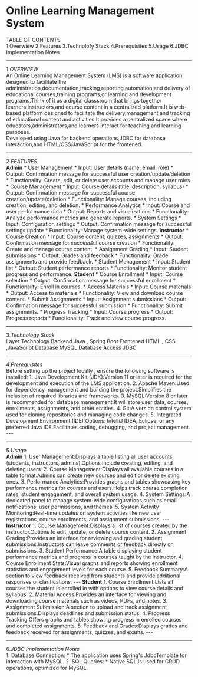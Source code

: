 # Online Learning Management System
TABLE OF CONTENTS
<br>
1.Overwiew
2.Features
3.Technolofy Stack
4.Prerequisites
5.Usage
6.JDBC Implementation Notes
<hr>
1.<i>OVERWIEW</i>
<br>
An Online Learning Management System (LMS) is a software application designed to facilitate the administration,documentation,tracking,reporting,automation,and delivery of educational courses,training programs,or learning and development programs.Think of it as a digital classsroom that brings together learners,instructors,and course content in a centralized platform.It is web-based platform designed to facilitate the delivery,management,and tracking of educational content and activities.It provides a centralized space where educators,administrators,and learners interact for teaching and learning purposes.
<br>
Developed using Java for backend operations,JDBC for database interaction,and HTML/CSS/JavaScript for the frontened.
<hr>
2.<i>FEATURES</i>
<br>
<b>Admin</b>
 * User Management
   * Input: User details (name, email, role)
   * Output: Confirmation message for successful user creation/update/deletion
   * Functionality: Create, edit, or delete user accounts and manage user roles.
 * Course Management
   * Input: Course details (title, description, syllabus)
   * Output: Confirmation message for successful course creation/update/deletion
   * Functionality: Manage courses, including creation, editing, and deletion.
 * Performance Analytics
   * Input: Course and user performance data
   * Output: Reports and visualizations
   * Functionality: Analyze performance metrics and generate reports.
 * System Settings
   * Input: Configuration settings
   * Output: Confirmation message for successful settings update
   * Functionality: Manage system-wide settings.
<b>Instructor</b>
 * Course Creation
   * Input: Course content, quizzes, assignments
   * Output: Confirmation message for successful course creation
   * Functionality: Create and manage course content.
 * Assignment Grading
   * Input: Student submissions
   * Output: Grades and feedback
   * Functionality: Grade assignments and provide feedback.
 * Student Management
   * Input: Student list
   * Output: Student performance reports
   * Functionality: Monitor student progress and performance.
<b>Student</b>
 * Course Enrollment
   * Input: Course selection
   * Output: Confirmation message for successful enrollment
   * Functionality: Enroll in courses.
 * Access Materials
   * Input: Course materials
   * Output: Access to materials
   * Functionality: View and download course content.
 * Submit Assignments
   * Input: Assignment submissions
   * Output: Confirmation message for successful submission
   * Functionality: Submit assignments.
 * Progress Tracking
   * Input: Course progress
   * Output: Progress reports
   * Functionality: Track and view course progress.
<hr>
3.<i>Technology Stack</i>
<br>
Layer            Technology
Backend           Java , Spring Boot
Frontened         HTML , CSS ,JavaScript
Database          MySQL
Database Access   JDBC
<hr>
4.<i>Prerequisites</i>
<br>
Before setting up the project locally , ensure the following software is installed:
1. Java Development Kit (JDK):Version 11 or later is required for the development and execution of the LMS application.
2. Apache Maven:Used for dependency management and building the project.Simplifies the inclusion of required libraries and frameworks.
3. MySQL:Version 8 or later is recommended for database management.It will store user data, courses, enrollments, assignments, and other entities.
4. Git:A version control system used for cloning repositories and managing code changes.
5. Integrated Development Environment (IDE):Options: IntelliJ IDEA, Eclipse, or any preferred Java IDE.Facilitates coding, debugging, and project management.
---
<hr>
5.<i>Usage</i>
<br>
<B>Admin</B>
1. User Management:Displays a table listing all user accounts (students, instructors, admins).Options include creating, editing, and deleting users.
2. Course Management:Displays all available courses in a table format.Admins can create new courses and edit or delete existing ones.
3. Performance Analytics:Provides graphs and tables showcasing key performance metrics for courses and users.Helps track course completion rates, student engagement, and overall system usage.
4. System Settings:A dedicated panel to manage system-wide configurations such as email notifications, user permissions, and themes.
5. System Activity Monitoring:Real-time updates on system activities like new user registrations, course enrollments, and assignment submissions.
---
<b>Instructor</b>
1. Course Management:Displays a list of courses created by the instructor.Options to edit, update, or delete course content.
2. Assignment Grading:Provides an interface for reviewing and grading student submissions.Instructors can leave comments or feedback directly on submissions.
3. Student Performance:A table displaying student performance metrics and progress in courses taught by the instructor.
4. Course Enrollment Stats:Visual graphs and reports showing enrollment statistics and engagement levels for each course.
5. Feedback Summary:A section to view feedback received from students and provide additional responses or clarifications.
---
<b>Student</b>
1. Course Enrollment:Lists all courses the student is enrolled in with options to view course details and syllabus.
2. Material Access:Provides an interface for viewing and downloading course materials such as videos, PDFs, and notes.
3. Assignment Submission:A section to upload and track assignment submissions.Displays deadlines and submission status.
4. Progress Tracking:Offers graphs and tables showing progress in enrolled courses and completed assignments.
5. Feedback and Grades:Displays grades and feedback received for assignments, quizzes, and exams.
---
<hr>
6.<i>JDBC Implementation Notes</i>
<br>
1. Database Connection:
 * The application uses Spring's JdbcTemplate for interaction with MySQL.
2. SQL Queries:
 * Native SQL is used for CRUD operations, optimized for MySQL.



